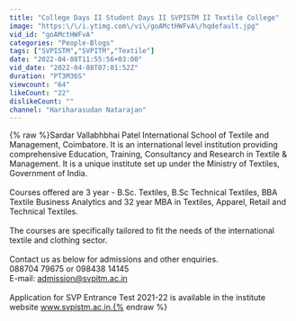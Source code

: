 ```yaml
---
title: "College Days II Student Days II SVPISTM II Textile College"
image: "https:\/\/i.ytimg.com\/vi\/goAMctHWFvA\/hqdefault.jpg"
vid_id: "goAMctHWFvA"
categories: "People-Blogs"
tags: ["SVPISTM","SVPITM","Textile"]
date: "2022-04-08T11:55:56+03:00"
vid_date: "2022-04-08T07:01:52Z"
duration: "PT3M36S"
viewcount: "64"
likeCount: "22"
dislikeCount: ""
channel: "Hariharasudan Natarajan"
---
```

{% raw %}Sardar Vallabhbhai Patel International School of Textile and Management, Coimbatore. It is an international level institution providing comprehensive Education, Training, Consultancy and Research in Textile &amp; Management. It is a unique institute set up under the Ministry of Textiles, Government of India.<br /><br />Courses offered are 3 year - B.Sc. Textiles, B.Sc Technical Textiles, BBA Textile Business Analytics and 32 year MBA in Textiles, Apparel, Retail and Technical Textiles. <br /><br />The courses are specifically tailored to fit the needs of the international textile and clothing sector.<br /><br />Contact us as below for admissions and other enquiries.<br />088704 79675 or 098438 14145<br />E-mail: admission@svpitm.ac.in<br /><br />Application for SVP Entrance Test 2021-22 is available in the institute website www.svpistm.ac.in.{% endraw %}
